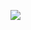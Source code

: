 
![](https://previews.123rf.com/images/puhhha/puhhha1803/puhhha180300397/96944215-woman-eating-cake-beautiful-female-eating-dessert-portrait-of-happy-smiling-young-woman-biting-piece.jpg)